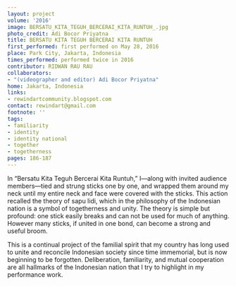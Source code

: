 ```yaml
---
layout: project
volume: '2016'
image: BERSATU_KITA_TEGUH_BERCERAI_KITA_RUNTUH_.jpg
photo_credit: Adi Bocor Priyatna
title: BERSATU KITA TEGUH BERCERAI KITA RUNTUH
first_performed: first performed on May 28, 2016
place: Park City, Jakarta, Indonesia
times_performed: performed twice in 2016
contributor: RIDWAN RAU RAU
collaborators:
- "(videographer and editor) Adi Bocor Priyatna"
home: Jakarta, Indonesia
links:
- rewindartcommunity.blogspot.com
contact: rewindart@gmail.com
footnote: ''
tags:
- familiarity
- identity
- identity national
- together
- togetherness
pages: 186-187
---
```


In “Bersatu Kita Teguh Bercerai Kita Runtuh,” I—along with invited audience members—tied and strung sticks one by one, and wrapped them around my neck until my entire neck and face were covered with the sticks. This action recalled the theory of sapu lidi, which in the philosophy of the Indonesian nation is a symbol of togetherness and unity. The theory is simple but profound: one stick easily breaks and can not be used for much of anything. However many sticks, if united in one bond, can become a strong and useful broom.

This is a continual project of the familial spirit that my country has long used to unite and reconcile Indonesian society since time immemorial, but is now beginning to be forgotten. Deliberation, familiarity, and mutual cooperation are all hallmarks of the Indonesian nation that I try to highlight in my performance work.
